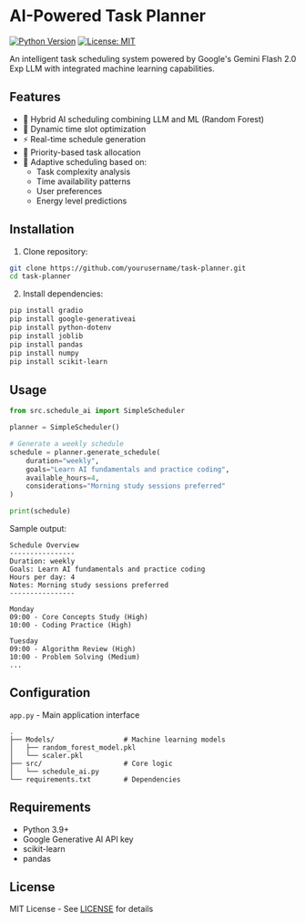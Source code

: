 # AI-Powered Task Planner

[![Python Version](https://img.shields.io/badge/python-3.9%2B-blue)](https://www.python.org/)
[![License: MIT](https://img.shields.io/badge/License-MIT-yellow.svg)](https://opensource.org/licenses/MIT)

An intelligent task scheduling system powered by Google's Gemini Flash 2.0 Exp LLM with integrated machine learning capabilities.

## Features

- 🧠 Hybrid AI scheduling combining LLM and ML (Random Forest)
- 📅 Dynamic time slot optimization
- ⚡ Real-time schedule generation
- 🎯 Priority-based task allocation
- 🔄 Adaptive scheduling based on:
  - Task complexity analysis
  - Time availability patterns
  - User preferences
  - Energy level predictions

## Installation

1. Clone repository:
```bash
git clone https://github.com/yourusername/task-planner.git
cd task-planner
```

2. Install dependencies:
```bash
pip install gradio
pip install google-generativeai
pip install python-dotenv
pip install joblib
pip install pandas
pip install numpy
pip install scikit-learn
```

## Usage

```python
from src.schedule_ai import SimpleScheduler

planner = SimpleScheduler()

# Generate a weekly schedule
schedule = planner.generate_schedule(
    duration="weekly",
    goals="Learn AI fundamentals and practice coding",
    available_hours=4,
    considerations="Morning study sessions preferred"
)

print(schedule)
```

Sample output:
```
Schedule Overview
----------------
Duration: weekly
Goals: Learn AI fundamentals and practice coding
Hours per day: 4
Notes: Morning study sessions preferred
----------------

Monday
09:00 - Core Concepts Study (High)
10:00 - Coding Practice (High)

Tuesday
09:00 - Algorithm Review (High)
10:00 - Problem Solving (Medium)
...
```

## Configuration

`app.py` - Main application interface
```
.
├── Models/                 # Machine learning models
│   ├── random_forest_model.pkl
│   └── scaler.pkl
├── src/                    # Core logic
│   └── schedule_ai.py
└── requirements.txt        # Dependencies
```

## Requirements

- Python 3.9+
- Google Generative AI API key
- scikit-learn
- pandas

## License

MIT License - See [LICENSE](LICENSE) for details